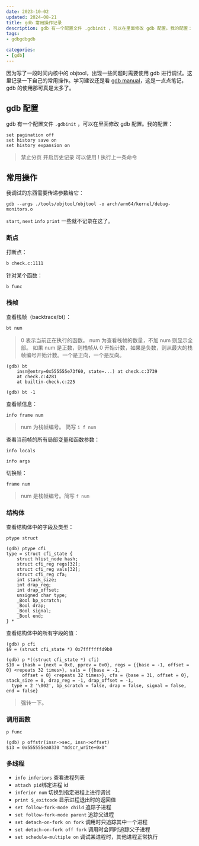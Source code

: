 ```yaml
---
date: 2023-10-02
updated: 2024-08-21
title: gdb 常用操作记录
description: gdb 有一个配置文件 .gdbinit ，可以在里面修改 gdb 配置。我的配置： 禁止分页
tags:
- gdbgdbgdb

categories:
- [gdb]
---
```


因为写了一段时间内核中的 objtool，出现一些问题时需要使用 gdb 进行调试。这里记录一下自己的常用操作。学习建议还是看 [gdb manual](https://sourceware.org/gdb/current/onlinedocs/gdb.html/)，这是一点点笔记，gdb 的使用那可真是太多了。

## gdb 配置

gdb 有一个配置文件 `.gdbinit` ，可以在里面修改 gdb 配置。我的配置：

```
set pagination off
set history save on
set history expansion on
```

> 禁止分页
> 开启历史记录
> 可以使用 ! 执行上一条命令

## 常用操作

我调试的东西需要传递参数给它：

```
gdb --args ./tools/objtool/objtool -o arch/arm64/kernel/debug-monitors.o
```

`start`, `next` `info` `print` 一些就不记录在这了。

### 断点

打断点：

```sh
b check.c:1111
```

针对某个函数：

```sh
b func
```

### 栈帧

查看栈帧（backtrace/bt）：

```sh
bt num
```

> 0 表示当前正在执行的函数。
> num 为查看栈帧的数量，不加 num 则显示全部。
> 如果 num 是正数，则栈帧从 0 开始计数，如果是负数，则从最大的栈帧编号开始计数。一个是正向，一个是反向。

```
(gdb) bt
    insn@entry=0x555555e73f60, state=...) at check.c:3739
    at check.c:4281
    at builtin-check.c:225
```

```
(gdb) bt -1
```

查看帧信息：

```sh
info frame num
```

> num 为栈帧编号。
> 简写 `i f num`

查看当前帧的所有局部变量和函数参数：

```
info locals
```

```
info args
```

切换帧：

```
frame num
```

> num 是栈帧编号。简写 `f num`

### 结构体

查看结构体中的字段及类型：

```
ptype struct
```

```
(gdb) ptype cfi
type = struct cfi_state {
    struct hlist_node hash;
    struct cfi_reg regs[32];
    struct cfi_reg vals[32];
    struct cfi_reg cfa;
    int stack_size;
    int drap_reg;
    int drap_offset;
    unsigned char type;
    _Bool bp_scratch;
    _Bool drap;
    _Bool signal;
    _Bool end;
} *
```

查看结构体中的所有字段的值：

```
(gdb) p cfi
$9 = (struct cfi_state *) 0x7fffffffd9b0

(gdb) p *((struct cfi_state *) cfi)
$10 = {hash = {next = 0x0, pprev = 0x0}, regs = {{base = -1, offset = 0} <repeats 32 times>}, vals = {{base = -1,
      offset = 0} <repeats 32 times>}, cfa = {base = 31, offset = 0}, stack_size = 0, drap_reg = -1, drap_offset = -1,
  type = 2 '\002', bp_scratch = false, drap = false, signal = false, end = false}
```

> 强转一下。

### 调用函数

```
p func
```

```
(gdb) p offstr(insn->sec, insn->offset)
$13 = 0x555555ea0330 "mdscr_write+0x0"
```

### 多线程

- `info inferiors` 查看进程列表
- `attach pid`绑定进程 id
- `inferior num` 切换到指定进程上进行调试
- `print $_exitcode` 显示进程退出时的返回值
- `set follow-fork-mode child` 追踪子进程
- `set follow-fork-mode parent` 追踪父进程
- `set detach-on-fork on fork` 调用时只追踪其中一个进程
- `set detach-on-fork off fork` 调用时会同时追踪父子进程
- `set schedule-multiple on` 调试某进程时，其他进程正常执行
